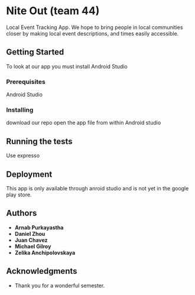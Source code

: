 
# Nite Out (team 44) 

Local Event Tracking App. We hope to bring people in local communities closer by making local event descriptions, and times easily accessible.

## Getting Started

To look at our app you must install Android Studio

### Prerequisites

Android Studio


### Installing

download our repo
open the app file from within Android studio

## Running the tests

Use expresso

## Deployment

This app is only available through anroid studio and is not yet in the google play store.


## Authors

* **Arnab Purkayastha**
* **Daniel Zhou**
* **Juan Chavez**
* **Michael Gilroy**
* **Zelika Anchipolovskaya** 

## Acknowledgments

* Thank you for a wonderful semester.




